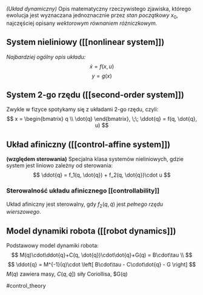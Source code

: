 *(Układ dynamiczny)*
Opis matematyczny rzeczywistego zjawiska, którego ewolucja jest wyznaczana jednoznacznie przez *stan początkowy* $x_0$, najczęściej opisany *wektorowym równaniem różniczkowym.*

## System nieliniowy ([[nonlinear system]])
*Najbardziej ogólny opis układu:*
$$
\dot{x} = f(x, u)
$$
$$
y = g(x)
$$

## System 2-go rzędu ([[second-order system]])
Zwykle w fizyce spotykamy się z układami 2-go rzędu, czyli:
$$
x = 
\begin{bmatrix}
q \\
\dot{q}
\end{bmatrix}, \;\;
\ddot{q} = f(q, \dot{q}, u)
$$
## Układ afiniczny ([[control-affine system]])
**(względem sterowania)**
Specjalna klasa systemów nieliniowych, gdzie system jest liniowo zależny od sterowania:
$$
\ddot{q} = f_1(q, \dot{q}) + f_2(q, \dot{q})\cdot u
$$
### Sterowalność układu afinicznego [[controllability]]
Układ afiniczny jest sterowalny, gdy $f_2(q, \dot{q})$ jest *pełnego rzędu wierszowego*.

## Model dynamiki robota ([[robot dynamics]])
Podstawowy model dynamiki robota:
$$
M(q)\cdot\ddot{q}+C(q, \dot{q})\cdot\dot{q}+G(q) = B\cdot\tau \\
$$
$$
\ddot{q} = M^{-1}(q)\cdot
\left[ B\cdot\tau - C\cdot\dot{q} - G \right]
$$
$M(q)$ zawiera masy, $C(q, \dot{q}])$ siły Coriollisa, $G(q)

#control_theory
